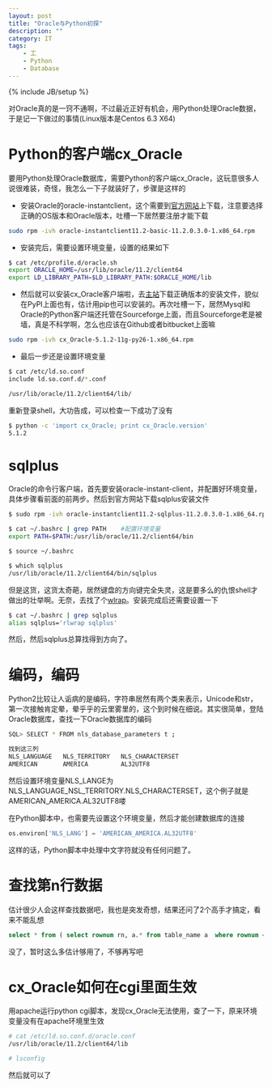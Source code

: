 ```yaml
---
layout: post
title: "Oracle与Python初探"
description: ""
category: IT
tags: 
    - 工
    - Python
    - Database
---
```

{% include JB/setup %}

对Oracle真的是一窍不通啊，不过最近正好有机会，用Python处理Oracle数据，于是记一下做过的事情(Linux版本是Centos 6.3 X64)

# Python的客户端cx_Oracle
要用Python处理Oracle数据库，需要Python的客户端cx_Oracle，这玩意很多人说很难装，奇怪，我怎么一下子就装好了，步骤是这样的

* 安装Oracle的oracle-instantclient，这个需要到[官方网站](http://www.oracle.com/technetwork/database/features/instant-client/index-097480.html)上下载，注意要选择正确的OS版本和Oracle版本，吐槽一下居然要注册才能下载

```bash
sudo rpm -ivh oracle-instantclient11.2-basic-11.2.0.3.0-1.x86_64.rpm
```
* 安装完后，需要设置环境变量，设置的结果如下

```bash
$ cat /etc/profile.d/oracle.sh
export ORACLE_HOME=/usr/lib/oracle/11.2/client64
export LD_LIBRARY_PATH=$LD_LIBRARY_PATH:$ORACLE_HOME/lib
```

* 然后就可以安装cx_Oracle客户端啦，去[主站](http://cx-oracle.sourceforge.net/)下载正确版本的安装文件，貌似在PyPI上面也有，估计用pip也可以安装的。再次吐槽一下，居然Mysql和Oracle的Python客户端还托管在Sourceforge上面，而且Sourceforge老是被墙，真是不科学啊，怎么也应该在Github或者bitbucket上面嘛

```bash
sudo rpm -ivh cx_Oracle-5.1.2-11g-py26-1.x86_64.rpm
```

* 最后一步还是设置环境变量

```bash
$ cat /etc/ld.so.conf
include ld.so.conf.d/*.conf

/usr/lib/oracle/11.2/client64/lib/
```

重新登录shell，大功告成，可以检查一下成功了没有

```bash
$ python -c 'import cx_Oracle; print cx_Oracle.version'
5.1.2
```

# sqlplus
Oracle的命令行客户端，首先要安装oracle-instant-client，并配置好环境变量，具体步骤看前面的前两步。然后到官方网站下载sqlplus安装文件

```bash
$ sudo rpm -ivh oracle-instantclient11.2-sqlplus-11.2.0.3.0-1.x86_64.rpm 

$ cat ~/.bashrc | grep PATH    #配置环境变量
export PATH=$PATH:/usr/lib/oracle/11.2/client64/bin

$ source ~/.bashrc

$ which sqlplus
/usr/lib/oracle/11.2/client64/bin/sqlplus
```
但是这货，这货太奇葩，居然键盘的方向键完全失灵，这是要多么的仇恨shell才做出的壮举啊。无奈，去找了个[wlrap](http://utopia.knoware.nl/~hlub/rlwrap/)。安装完成后还需要设置一下

```bash
$ cat ~/.bashrc | grep sqlplus
alias sqlplus='rlwrap sqlplus'
```
然后，然后sqlplus总算找得到方向了。

# 编码，编码
Python2比较让人诟病的是编码，字符串居然有两个类来表示，Unicode和str，第一次接触肯定晕，晕乎乎的云里雾里的，这个到时候在细说。其实很简单，登陆Oracle数据库，查找一下Oracle数据库的编码

```bash
SQL> SELECT * FROM nls_database_parameters t ;

找到这三列
NLS_LANGUAGE   NLS_TERRITORY   NLS_CHARACTERSET
AMERICAN       AMERICA         AL32UTF8
```
然后设置环境变量NLS\_LANGE为NLS\_LANGUAGE\_NSL\_TERRITORY.NLS\_CHARACTERSET，这个例子就是 AMERICAN\_AMERICA.AL32UTF8喽

在Python脚本中，也需要先设置这个环境变量，然后才能创建数据库的连接

```python
os.environ['NLS_LANG'] = 'AMERICAN_AMERICA.AL32UTF8'
```
这样的话，Python脚本中处理中文字符就没有任何问题了。

# 查找第n行数据
估计很少人会这样查找数据吧，我也是突发奇想，结果还问了2个高手才搞定，看来不能乱想

```sql
select * from ( select rownum rn, a.* from table_name a  where rownum <=10) where rn =10;
```

没了，暂时这么多估计够用了，不够再写吧

# cx_Oracle如何在cgi里面生效
用apache运行python cgi脚本，发现cx_Oracle无法使用，查了一下，原来环境变量没有在apache环境里生效

```bash
# cat /etc/ld.so.conf.d/oracle.conf 
/usr/lib/oracle/11.2/client64/lib

# lsconfig
```
然后就可以了
